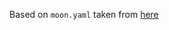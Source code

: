 Based on `moon.yaml` taken from [here](https://raw.githubusercontent.com/aerokube/moon-deploy/1.5.0/moon.yaml) 
